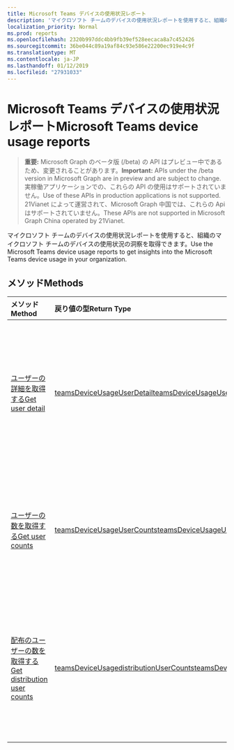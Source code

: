 ```yaml
---
title: Microsoft Teams デバイスの使用状況レポート
description: 'マイクロソフト チームのデバイスの使用状況レポートを使用すると、組織のマイクロソフト チームのデバイスの使用状況の洞察を取得できます。 '
localization_priority: Normal
ms.prod: reports
ms.openlocfilehash: 2320b997ddc4bb9fb39ef528eecaca8a7c452426
ms.sourcegitcommit: 36be044c89a19af84c93e586e22200ec919e4c9f
ms.translationtype: MT
ms.contentlocale: ja-JP
ms.lasthandoff: 01/12/2019
ms.locfileid: "27931033"
---
```

# <a name="microsoft-teams-device-usage-reports"></a><span data-ttu-id="d2597-103">Microsoft Teams デバイスの使用状況レポート</span><span class="sxs-lookup"><span data-stu-id="d2597-103">Microsoft Teams device usage reports</span></span>

> <span data-ttu-id="d2597-104">**重要:** Microsoft Graph のベータ版 (/beta) の API はプレビュー中であるため、変更されることがあります。</span><span class="sxs-lookup"><span data-stu-id="d2597-104">**Important:** APIs under the /beta version in Microsoft Graph are in preview and are subject to change.</span></span> <span data-ttu-id="d2597-105">実稼働アプリケーションでの、これらの API の使用はサポートされていません。</span><span class="sxs-lookup"><span data-stu-id="d2597-105">Use of these APIs in production applications is not supported.</span></span> <span data-ttu-id="d2597-106">21Vianet によって運営されて、Microsoft Graph 中国では、これらの Api はサポートされていません。</span><span class="sxs-lookup"><span data-stu-id="d2597-106">These APIs are not supported in Microsoft Graph China operated by 21Vianet.</span></span>

<span data-ttu-id="d2597-107">マイクロソフト チームのデバイスの使用状況レポートを使用すると、組織のマイクロソフト チームのデバイスの使用状況の洞察を取得できます。</span><span class="sxs-lookup"><span data-stu-id="d2597-107">Use the Microsoft Teams device usage reports to get insights into the Microsoft Teams device usage in your organization.</span></span> 

## <a name="methods"></a><span data-ttu-id="d2597-108">メソッド</span><span class="sxs-lookup"><span data-stu-id="d2597-108">Methods</span></span>

| <span data-ttu-id="d2597-109">メソッド</span><span class="sxs-lookup"><span data-stu-id="d2597-109">Method</span></span>                                   | <span data-ttu-id="d2597-110">戻り値の型</span><span class="sxs-lookup"><span data-stu-id="d2597-110">Return Type</span></span>                              | <span data-ttu-id="d2597-111">説明</span><span class="sxs-lookup"><span data-stu-id="d2597-111">Description</span></span>                              |
| :--------------------------------------- | :--------------------------------------- | :--------------------------------------- |
| [<span data-ttu-id="d2597-112">ユーザーの詳細を取得する</span><span class="sxs-lookup"><span data-stu-id="d2597-112">Get user detail</span></span>](../api/reportroot-getteamsdeviceusageuserdetail.md) | [<span data-ttu-id="d2597-113">teamsDeviceUsageUserDetail</span><span class="sxs-lookup"><span data-stu-id="d2597-113">teamsDeviceUsageUserDetail</span></span>](../resources/teamsdeviceusageuserdetail.md) | <span data-ttu-id="d2597-114">ユーザーごとに、Microsoft Teams デバイスの使用状況の詳細を取得します。</span><span class="sxs-lookup"><span data-stu-id="d2597-114">Get details about Microsoft Teams device usage by user.</span></span> |
| [<span data-ttu-id="d2597-115">ユーザーの数を取得する</span><span class="sxs-lookup"><span data-stu-id="d2597-115">Get user counts</span></span>](../api/reportroot-getteamsdeviceusageusercounts.md) | [<span data-ttu-id="d2597-116">teamsDeviceUsageUserCounts</span><span class="sxs-lookup"><span data-stu-id="d2597-116">teamsDeviceUsageUserCounts</span></span>](../resources/teamsdeviceusageusercounts.md) | <span data-ttu-id="d2597-117">デバイスの種類ごとに、日次ユニーク ユーザーの数を取得します。</span><span class="sxs-lookup"><span data-stu-id="d2597-117">Get the number of daily unique users by device type.</span></span> |
| [<span data-ttu-id="d2597-118">配布のユーザーの数を取得する</span><span class="sxs-lookup"><span data-stu-id="d2597-118">Get distribution user counts</span></span>](../api/reportroot-getteamsdeviceusagedistributionusercounts.md) | [<span data-ttu-id="d2597-119">teamsDeviceUsagedistributionUserCounts</span><span class="sxs-lookup"><span data-stu-id="d2597-119">teamsDeviceUsagedistributionUserCounts</span></span>](../resources/teamsdeviceusagedistributionusercounts.md) | <span data-ttu-id="d2597-120">デバイスの種類ごとに、選択した期間のユニーク ユーザーの数を取得します。</span><span class="sxs-lookup"><span data-stu-id="d2597-120">Get the number of unique users by device type over the selected time period.</span></span> |
